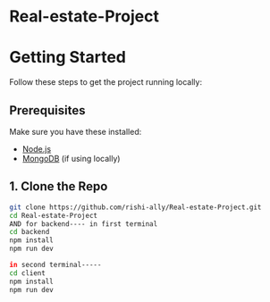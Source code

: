 # Real-estate-Project
# Getting Started

Follow these steps to get the project running locally:

## Prerequisites

Make sure you have these installed:
- [Node.js](https://nodejs.org/)
- [MongoDB](https://www.mongodb.com/) (if using locally)

## 1. Clone the Repo

```bash
git clone https://github.com/rishi-ally/Real-estate-Project.git
cd Real-estate-Project
AND for backend---- in first terminal
cd backend
npm install
npm run dev

in second terminal-----
cd client
npm install
npm run dev


